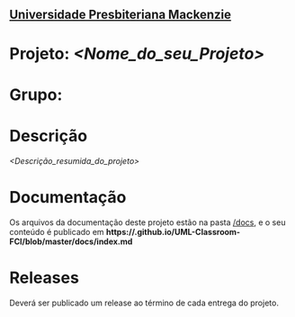 <h2><a href= "https://www.mackenzie.br">Universidade Presbiteriana Mackenzie</a></h2>

# Projeto: *<Nome_do_seu_Projeto>*

# Grupo: *<s7ven>*

# Descrição

*<Descrição_resumida_do_projeto>*

# Documentação

Os arquivos da documentação deste projeto estão na pasta [/docs](/docs), e o seu conteúdo é publicado em **https://<usuario>.github.io/UML-Classroom-FCI/blob/master/docs/index.md**



# Releases

Deverá ser publicado um release ao término de cada entrega do projeto.
